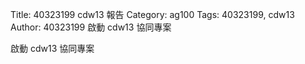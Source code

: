 Title: 40323199 cdw13 報告
Category: ag100
Tags: 40323199, cdw13
Author: 40323199
啟動 cdw13 協同專案

<!-- PELICAN_END_SUMMARY -->

啟動 cdw13 協同專案
